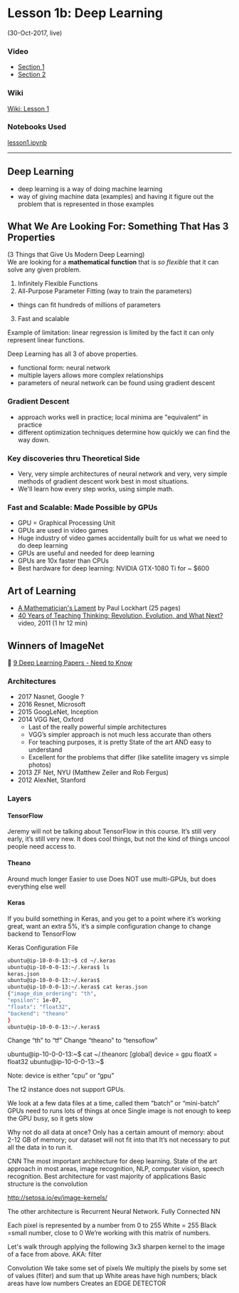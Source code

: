 # Lesson 1b:  Deep Learning
(30-Oct-2017, live)  

### Video
* [Section 1](https://www.youtube.com/watch?v=sNMHZM2U7I8)  
* [Section 2](https://www.youtube.com/watch?v=ZDq5OXsLO3U)  

### Wiki
[Wiki: Lesson 1](http://forums.fast.ai/t/wiki-lesson-1/7011)  

### Notebooks Used  
[lesson1.ipynb](https://github.com/fastai/fastai/blob/master/courses/dl1/lesson1.ipynb)  

--- 

## Deep Learning
* deep learning is a way of doing machine learning
* way of giving machine data (examples) and having it figure out the problem that is represented in those examples

## What We Are Looking For:  Something That Has 3 Properties
(3 Things that Give Us Modern Deep Learning)  
We are looking for a **mathematical function** that is *so flexible* that it can solve any given problem.  
1. Infinitely Flexible Functions
2. All-Purpose Parameter Fitting (way to train the parameters)
  * things can fit hundreds of millions of parameters
3. Fast and scalable

Example of limitation:  linear regression is limited by the fact it can only represent linear functions.  

Deep Learning has all 3 of above properties.  
* functional form:  neural network
* multiple layers allows more complex relationships
* parameters of neural network can be found using gradient descent

### Gradient Descent
* approach works well in practice; local minima are "equivalent" in practice
* different optimization techniques determine how quickly we can find the way down.

### Key discoveries thru Theoretical Side
* Very, very simple architectures of neural network and very, very simple methods of gradient descent work best in most situations.  
* We'll learn how every step works, using simple math.  

### Fast and Scalable:  Made Possible by GPUs
* GPU = Graphical Processing Unit
* GPUs are used in video games
* Huge industry of video games accidentally built for us what we need to do deep learning
* GPUs are useful and needed for deep learning
* GPUs are 10x faster than CPUs
* Best hardware for deep learning:  NVIDIA GTX-1080 Ti for ~ $600

## Art of Learning
* [A Mathematician's Lament](https://www.maa.org/external_archive/devlin/LockhartsLament.pdf) by Paul Lockhart (25 pages)
* [40 Years of Teaching Thinking: Revolution, Evolution, and What Next?](https://www.youtube.com/watch?v=-nmt1atA6ag) video, 2011 (1 hr 12 min)


## Winners of ImageNet
:key: [9 Deep Learning Papers - Need to Know](https://adeshpande3.github.io/adeshpande3.github.io/The-9-Deep-Learning-Papers-You-Need-To-Know-About.html)

### Architectures
- 2017 Nasnet, Google ? 
- 2016 Resnet, Microsoft
- 2015 GoogLeNet, Inception
- 2014 VGG Net, Oxford
   * Last of the really powerful simple architectures
   * VGG’s simpler approach is not much less accurate than others
   * For teaching purposes, it is pretty State of the art AND easy to understand
   * Excellent for the problems that differ (like satellite imagery vs simple photos)
- 2013 ZF Net, NYU (Matthew Zeiler and Rob Fergus)
- 2012 AlexNet, Stanford


### Layers

#### TensorFlow
Jeremy will not be talking about TensorFlow in this course.  It’s still very early, it’s still very new.
It does cool things, but not the kind of things uncool people need access to.

#### Theano
Around much longer
Easier to use
Does NOT use multi-GPUs, but does everything else well

#### Keras
If you build something in Keras, and you get to a point where it’s working great, want an extra 5%, it’s a simple configuration change to change backend to TensorFlow

Keras Configuration File
```bash
ubuntu@ip-10-0-0-13:~$ cd ~/.keras
ubuntu@ip-10-0-0-13:~/.keras$ ls
keras.json
ubuntu@ip-10-0-0-13:~/.keras$ 
ubuntu@ip-10-0-0-13:~/.keras$ cat keras.json                                        
{"image_dim_ordering": "th",
"epsilon": 1e-07,
"floatx": "float32",
"backend": "theano"
}
ubuntu@ip-10-0-0-13:~/.keras$ 
```
Change “th” to “tf”
Change “theano” to “tensoflow”



ubuntu@ip-10-0-0-13:~$ cat ~/.theanorc
[global]
device = gpu
floatX = float32
ubuntu@ip-10-0-0-13:~$ 

Note: device is either “cpu” or “gpu”

The t2 instance does not support GPUs.

We look at a few data files at a time, called them “batch” or “mini-batch”
GPUs need to runs lots of things at once
Single image is not enough to keep the GPU busy, so it gets slow

Why not do all data at once?
Only has a certain amount of memory:  about 2-12 GB of memory; our dataset will not fit into that
It’s not necessary to put all the data in to run it.
 
CNN
The most important architecture for deep learning.
State of the art approach in most areas, image recognition, NLP, computer vision, speech recognition.
Best architecture for vast majority of applications
Basic structure is the convolution


http://setosa.io/ev/image-kernels/


The other architecture is Recurrent Neural Network.
Fully Connected NN

Each pixel is represented by a number from 0 to 255
White = 255
Black =small number, close to 0
We’re working with this matrix of numbers.

Let's walk through applying the following 3x3 sharpen kernel to the image of a face from above.
AKA:  filter

Convolution
We take some set of pixels
We multiply the pixels by some set of values (filter) and sum that up
White areas have high numbers; black areas have low numbers
Creates an EDGE DETECTOR
